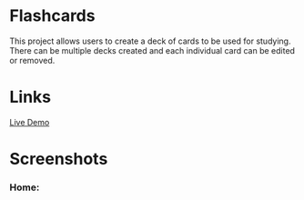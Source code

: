 # Flashcards
This project allows users to create a deck of cards to be used for studying. There can be multiple decks created and each individual card can be edited or removed.

# Links
[Live Demo](https://flashcards-99h4hl74y-somreth916.vercel.app/)

# Screenshots
### Home:
